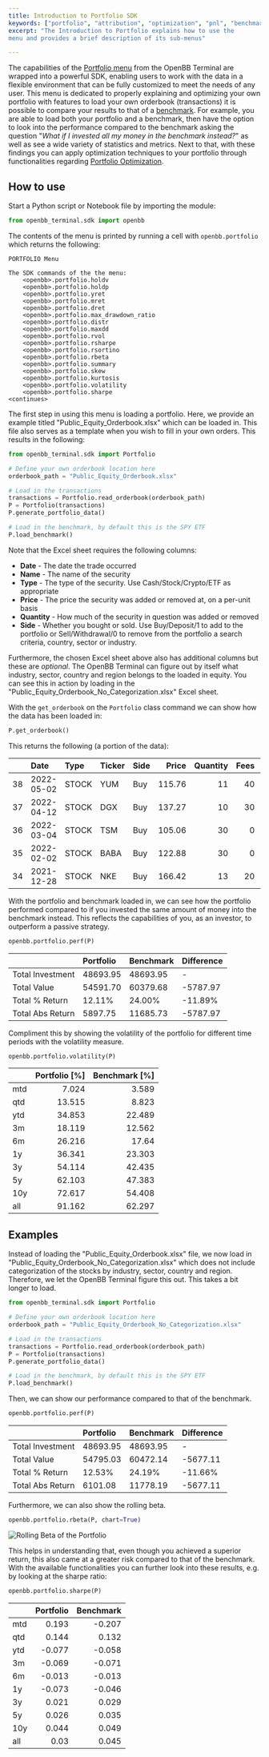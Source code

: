 ```yaml
---
title: Introduction to Portfolio SDK
keywords: ["portfolio", "attribution", "optimization", "pnl", "benchmark", "return", "volatility", "metrics", "broker", "integration", "report"]
excerpt: "The Introduction to Portfolio explains how to use the
menu and provides a brief description of its sub-menus"

---
```


The capabilities of the
<a href="https://openbb-finance.github.io/OpenBBTerminal/terminal/portfolio/" target="_blank">Portfolio
menu</a> from the OpenBB Terminal are wrapped into a powerful SDK, enabling
users to work with the data in a flexible environment that can be fully
customized to meet the needs of any user. This menu is dedicated to properly
explaining and optimizing your own portfolio with features to load your own
orderbook (transactions) it is possible to compare your results to that of a
<a href="https://www.investopedia.com/terms/b/benchmark.asp" target="_blank">benchmark</a>.
For example, you are able to load both your portfolio and a benchmark, then have
the option to look into the performance compared to the benchmark asking the
question "_What if I invested all my money in the benchmark instead?_" as well
as see a wide variety of statistics and metrics. Next to that, with these
findings you can apply optimization techniques to your portfolio through
functionalities regarding
<a href="https://openbb-finance.github.io/OpenBBTerminal/sdk/portfolio/po/" target="_blank">Portfolio
Optimization</a>.

## How to use

Start a Python script or Notebook file by importing the module:

```python
from openbb_terminal.sdk import openbb
```

The contents of the menu is printed by running a cell with `openbb.portfolio`
which returns the following:

```
PORTFOLIO Menu

The SDK commands of the the menu:
	<openbb>.portfolio.holdv
	<openbb>.portfolio.holdp
	<openbb>.portfolio.yret
	<openbb>.portfolio.mret
	<openbb>.portfolio.dret
	<openbb>.portfolio.max_drawdown_ratio
	<openbb>.portfolio.distr
	<openbb>.portfolio.maxdd
	<openbb>.portfolio.rvol
	<openbb>.portfolio.rsharpe
	<openbb>.portfolio.rsortino
	<openbb>.portfolio.rbeta
	<openbb>.portfolio.summary
	<openbb>.portfolio.skew
	<openbb>.portfolio.kurtosis
	<openbb>.portfolio.volatility
	<openbb>.portfolio.sharpe
<continues>
```

The first step in using this menu is loading a portfolio. Here, we provide an
example titled "Public_Equity_Orderbook.xlsx" which can be loaded in. This file
also serves as a template when you wish to fill in your own orders. This results
in the following:

```python
from openbb_terminal.sdk import Portfolio

# Define your own orderbook location here
orderbook_path = "Public_Equity_Orderbook.xlsx"

# Load in the transactions
transactions = Portfolio.read_orderbook(orderbook_path)
P = Portfolio(transactions)
P.generate_portfolio_data()

# Load in the benchmark, by default this is the SPY ETF
P.load_benchmark()
```

Note that the Excel sheet requires the following columns:

- **Date** - The date the trade occurred
- **Name** - The name of the security
- **Type** - The type of the security. Use Cash/Stock/Crypto/ETF as appropriate
- **Price** - The price the security was added or removed at, on a per-unit
  basis
- **Quantity** - How much of the security in question was added or removed
- **Side** - Whether you bought or sold. Use Buy/Deposit/1 to add to the
  portfolio or Sell/Withdrawal/0 to remove from the portfolio a search criteria,
  country, sector or industry.

Furthermore, the chosen Excel sheet above also has additional columns but these
are _optional_. The OpenBB Terminal can figure out by itself what industry,
sector, country and region belongs to the loaded in equity. You can see this in
action by loading in the "Public_Equity_Orderbook_No_Categorization.xlsx" Excel
sheet.

With the `get_orderbook` on the `Portfolio` class command we can show how the
data has been loaded in:

```python
P.get_orderbook()
```

This returns the following (a portion of the data):

|    | Date       | Type  | Ticker | Side |  Price | Quantity | Fees | Investment | Currency | Sector            | Industry               | Country       | Region        |
| -: | :--------- | :---- | :----- | :--- | -----: | -------: | ---: | ---------: | :------- | :---------------- | :--------------------- | :------------ | :------------ |
| 38 | 2022-05-02 | STOCK | YUM    | Buy  | 115.76 |       11 |   40 |    1313.36 | USD      | Consumer Cyclical | Restaurants            | United States | North America |
| 37 | 2022-04-12 | STOCK | DGX    | Buy  | 137.27 |       10 |   30 |     1402.7 | USD      | Healthcare        | Diagnostics & Research | United States | North America |
| 36 | 2022-03-04 | STOCK | TSM    | Buy  | 105.06 |       30 |    0 |     3151.8 | USD      | Technology        | Semiconductors         | Taiwan        | Asia          |
| 35 | 2022-02-02 | STOCK | BABA   | Buy  | 122.88 |       30 |    0 |     3686.4 | USD      | Consumer Cyclical | Internet Retail        | China         | Asia          |
| 34 | 2021-12-28 | STOCK | NKE    | Buy  | 166.42 |       13 |   20 |    2183.46 | USD      | Consumer Cyclical | Footwear & Accessories | Germany       | Europe        |

With the portfolio and benchmark loaded in, we can see how the portfolio
performed compared to if you invested the same amount of money into the
benchmark instead. This reflects the capabilities of you, as an investor, to
outperform a passive strategy.

```python
openbb.portfolio.perf(P)
```

|                  | Portfolio | Benchmark | Difference |
| :--------------- | :-------- | :-------- | :--------- |
| Total Investment | 48693.95  | 48693.95  | -          |
| Total Value      | 54591.70  | 60379.68  | -5787.97   |
| Total % Return   | 12.11%    | 24.00%    | -11.89%    |
| Total Abs Return | 5897.75   | 11685.73  | -5787.97   |

Compliment this by showing the volatility of the portfolio for different time
periods with the volatility measure.

```python
openbb.portfolio.volatility(P)
```

|     | Portfolio [%] | Benchmark [%] |
| :-- | ------------: | ------------: |
| mtd |         7.024 |         3.589 |
| qtd |        13.515 |         8.823 |
| ytd |        34.853 |        22.489 |
| 3m  |        18.119 |        12.562 |
| 6m  |        26.216 |         17.64 |
| 1y  |        36.341 |        23.303 |
| 3y  |        54.114 |        42.435 |
| 5y  |        62.103 |        47.383 |
| 10y |        72.617 |        54.408 |
| all |        91.162 |        62.297 |

## Examples

Instead of loading the "Public_Equity_Orderbook.xlsx" file, we now load in
"Public_Equity_Orderbook_No_Categorization.xlsx" which does not include
categorization of the stocks by industry, sector, country and region. Therefore,
we let the OpenBB Terminal figure this out. This takes a bit longer to load.

```python
from openbb_terminal.sdk import Portfolio

# Define your own orderbook location here
orderbook_path = "Public_Equity_Orderbook_No_Categorization.xlsx"

# Load in the transactions
transactions = Portfolio.read_orderbook(orderbook_path)
P = Portfolio(transactions)
P.generate_portfolio_data()

# Load in the benchmark, by default this is the SPY ETF
P.load_benchmark()
```

Then, we can show our performance compared to that of the benchmark.

```python
openbb.portfolio.perf(P)
```

|                  | Portfolio | Benchmark | Difference |
| :--------------- | :-------- | :-------- | :--------- |
| Total Investment | 48693.95  | 48693.95  | -          |
| Total Value      | 54795.03  | 60472.14  | -5677.11   |
| Total % Return   | 12.53%    | 24.19%    | -11.66%    |
| Total Abs Return | 6101.08   | 11778.19  | -5677.11   |

Furthermore, we can also show the rolling beta.

```python
openbb.portfolio.rbeta(P, chart=True)
```

![Rolling Beta of the Portfolio](https://user-images.githubusercontent.com/46355364/180178392-96efb6e1-60a1-4f76-92d8-434fb3637c21.png)

This helps in understanding that, even though you achieved a superior return,
this also came at a greater risk compared to that of the benchmark. With the
available functionalities you can further look into these results, e.g. by
looking at the sharpe ratio:

```python
openbb.portfolio.sharpe(P)
```

|     | Portfolio | Benchmark |
| :-- | --------: | --------: |
| mtd |     0.193 |    -0.207 |
| qtd |     0.144 |     0.132 |
| ytd |    -0.077 |    -0.058 |
| 3m  |    -0.069 |    -0.071 |
| 6m  |    -0.013 |    -0.013 |
| 1y  |    -0.073 |    -0.046 |
| 3y  |     0.021 |     0.029 |
| 5y  |     0.026 |     0.035 |
| 10y |     0.044 |     0.049 |
| all |      0.03 |     0.045 |
